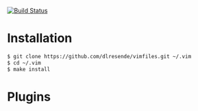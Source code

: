 [![Build Status](https://travis-ci.org/dlresende/vimfiles.svg?branch=master)](https://travis-ci.org/dlresende/vimfiles)

# Installation
```sh
$ git clone https://github.com/dlresende/vimfiles.git ~/.vim
$ cd ~/.vim
$ make install
```

# Plugins
